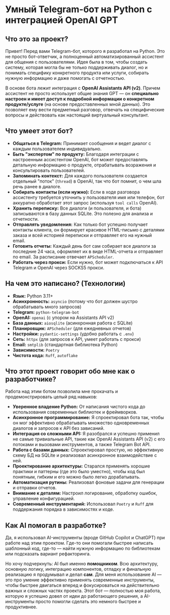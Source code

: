 # Умный Telegram-бот на Python с интеграцией OpenAI GPT

## Что это за проект?

Привет! Перед вами Telegram-бот, которого я разработал на Python. Это не просто бот-ответчик, а полноценный автоматизированный ассистент для общения с пользователями. Идея была в том, чтобы создать систему, которая могла бы не только поддерживать диалог, но и понимать специфику конкретного продукта или услуги, собирать нужную информацию и даже помогать с отчетностью.

В основе бота лежит интеграция с **OpenAI Assistants API (v2)**. Причем ассистент не просто использует общие знания GPT — он **специально настроен и имеет доступ к подробной информации о конкретном продукте/услуге** (на основе предоставленных мной данных). Это позволяет ему вести предметный разговор, отвечать на специфические вопросы и действовать как настоящий виртуальный консультант.

## Что умеет этот бот?

*   **Общаться в Telegram:** Принимает сообщения и ведет диалог с каждым пользователем индивидуально.
*   **Быть "экспертом" по продукту:** Благодаря интеграции с настроенным ассистентом OpenAI, бот может предоставлять детальную информацию о продукте, отрабатывать возражения и консультировать пользователей.
*   **Запоминать контекст:** Для каждого пользователя создается отдельный "поток" (`thread`) в OpenAI, так что бот помнит, о чем шла речь ранее в диалоге.
*   **Собирать контакты (если нужно):** Если в ходе разговора ассистенту требуется уточнить у пользователя имя или телефон, бот аккуратно обработает этот запрос (используя `tool calls` OpenAI).
*   **Хранить переписку:** Все диалоги (и пользователя, и бота) записываются в базу данных SQLite. Это полезно для анализа и отчетности.
*   **Отправлять уведомления:** Как только бот успешно получает контакты клиента, он формирует красивое HTML-письмо с деталями заказа и всей историей переписки и отправляет его на нужный email.
*   **Готовить отчеты:** Каждый день бот сам собирает все диалоги за последние 24 часа, оформляет их в виде HTML-отчета и отправляет по email. За расписание отвечает `APScheduler`.
*   **Работать через прокси:** Если нужно, бот может подключаться к API Telegram и OpenAI через SOCKS5 прокси.

## На чем это написано? (Технологии)

*   **Язык:** Python 3.11+
*   **Асинхронность:** `asyncio` (потому что бот должен шустро обрабатывать много запросов)
*   **Telegram:** `python-telegram-bot`
*   **OpenAI:** `openai` (с упором на Assistants API v2)
*   **База данных:** `aiosqlite` (асинхронная работа с SQLite)
*   **Планировщик:** `APScheduler` (для ежедневных отчетов)
*   **Настройки:** `pydantic-settings` (удобно работать с `.env`)
*   **Сеть:** `httpx` (для запросов к API, умеет работать с прокси)
*   **Email:** `smtplib` (стандартная библиотека Python)
*   **Зависимости:** `Poetry`
*   **Чистота кода:** `Ruff`, `autoflake`

## Что этот проект говорит обо мне как о разработчике?

Работа над этим ботом позволила мне прокачать и продемонстрировать целый ряд навыков:

*   **Уверенное владение Python:** От написания чистого кода до использования современных библиотек и фреймворков.
*   **Асинхронное программирование:** Я спроектировал бота так, чтобы он мог эффективно обрабатывать множество одновременных диалогов и запросов к API без зависаний.
*   **Интеграция со сложными API:** Я разобрался и успешно применил не самые тривиальные API, такие как OpenAI Assistants API (v2) с его потоками и вызовами инструментов, а также Telegram Bot API.
*   **Работа с базами данных:** Спроектировал простую, но эффективную схему БД на SQLite и реализовал асинхронное взаимодействие с ней.
*   **Проектирование архитектуры:** Старался применять хорошие практики и паттерны (где это было уместно), чтобы код был понятным, гибким и его можно было легко дорабатывать.
*   **Автоматизация рутины:** Реализовал фоновые задачи для генерации и отправки отчетов.
*   **Внимание к деталям:** Настроил логирование, обработку ошибок, управление конфигурацией.
*   **Современный инструментарий:** Использовал `Poetry` и `Ruff` для поддержания порядка в зависимостях и коде.

## Как AI помогал в разработке?

Да, я использовал AI-инструменты (вроде GitHub Copilot и ChatGPT) при работе над этим проектом. Где-то они помогали быстрее написать шаблонный код, где-то — найти нужную информацию по библиотекам или подсказать вариант рефакторинга.

Но хочу подчеркнуть: AI был именно **помощником**. Всю архитектуру, основную логику, интеграцию компонентов, отладку и финальную реализацию я продумывал и делал **сам**. Для меня использование AI — это про умение эффективно применять современные инструменты, чтобы быстрее двигаться вперед и фокусироваться на действительно важных и сложных частях проекта. Этот бот — полностью моя работа, которую я успешно довел от идеи до работающего решения, а AI-инструменты просто помогли сделать это немного быстрее и продуктивнее.
